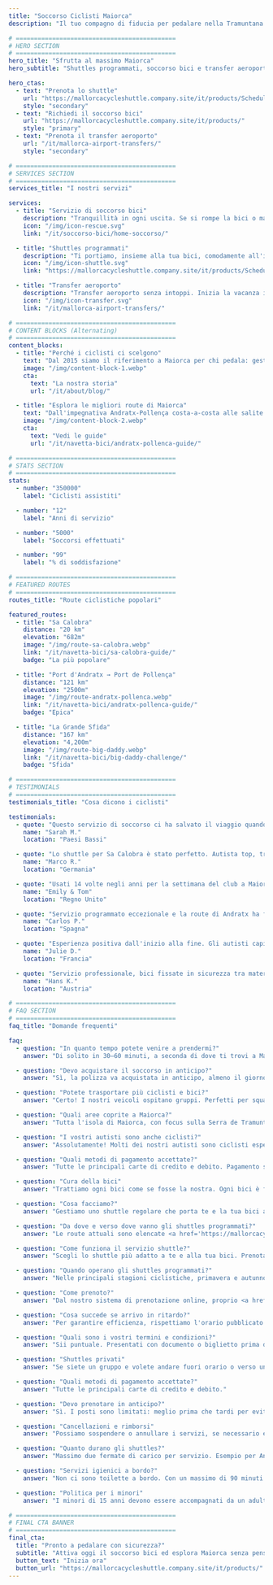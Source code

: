 ```yaml
---
title: "Soccorso Ciclisti Maiorca"
description: "Il tuo compagno di fiducia per pedalare nella Tramuntana di Maiorca. Soccorso bici, shuttles e transfer da/per l'aeroporto per ciclisti."

# ============================================
# HERO SECTION
# ============================================
hero_title: "Sfrutta al massimo Maiorca"
hero_subtitle: "Shuttles programmati, soccorso bici e transfer aeroporto – da ciclisti per ciclisti"

hero_ctas:
  - text: "Prenota lo shuttle"
    url: "https://mallorcacycleshuttle.company.site/it/products/Scheduled-Bike-Buses-c15728235"
    style: "secondary"
  - text: "Richiedi il soccorso bici"
    url: "https://mallorcacycleshuttle.company.site/it/products/"
    style: "primary"
  - text: "Prenota il transfer aeroporto"
    url: "/it/mallorca-airport-transfers/"
    style: "secondary"

# ============================================
# SERVICES SECTION
# ============================================
services_title: "I nostri servizi"

services:
  - title: "Servizio di soccorso bici"
    description: "Tranquillità in ogni uscita. Se si rompe la bici o mancano le forze, i titolari di polizza vengono recuperati in tutta Maiorca."
    icon: "/img/icon-rescue.svg"
    link: "/it/soccorso-bici/home-soccorso/"

  - title: "Shuttles programmati"
    description: "Ti portiamo, insieme alla tua bici, comodamente all'inizio delle iconiche route di sola andata."
    icon: "/img/icon-shuttle.svg"
    link: "https://mallorcacycleshuttle.company.site/it/products/Scheduled-Bike-Buses-c15728235"

  - title: "Transfer aeroporto"
    description: "Transfer aeroporto senza intoppi. Inizia la vacanza in bici senza stress dal momento dell'atterraggio."
    icon: "/img/icon-transfer.svg"
    link: "/it/mallorca-airport-transfers/"

# ============================================
# CONTENT BLOCKS (Alternating)
# ============================================
content_blocks:
  - title: "Perché i ciclisti ci scelgono"
    text: "Dal 2015 siamo il riferimento a Maiorca per chi pedala: gestiamo shuttles, soccorsi in tutta l'isola e trattiamo le bici come fossero le nostre. Aspettati un team cordiale e affidabile, bus confortevoli e conoscenza locale su cui puoi contare."
    image: "/img/content-block-1.webp"
    cta:
      text: "La nostra storia"
      url: "/it/about/blog/"

  - title: "Esplora le migliori route di Maiorca"
    text: "Dall'impegnativa Andratx-Pollença costa-a-costa alle salite leggendarie dai porti di Sa Calobra e Valldemossa fino alle strade tranquille dell'interno, Maiorca è un paradiso ciclistico di livello mondiale. Le nostre guide ti aiutano a pianificare perfette route di sola andata con mappe dettagliate, profili altimetrici e consigli da insider."
    image: "/img/content-block-2.webp"
    cta:
      text: "Vedi le guide"
      url: "/it/navetta-bici/andratx-pollenca-guide/"

# ============================================
# STATS SECTION
# ============================================
stats:
  - number: "350000"
    label: "Ciclisti assistiti"

  - number: "12"
    label: "Anni di servizio"

  - number: "5000"
    label: "Soccorsi effettuati"

  - number: "99"
    label: "% di soddisfazione"

# ============================================
# FEATURED ROUTES
# ============================================
routes_title: "Route ciclistiche popolari"

featured_routes:
  - title: "Sa Calobra"
    distance: "20 km"
    elevation: "682m"
    image: "/img/route-sa-calobra.webp"
    link: "/it/navetta-bici/sa-calobra-guide/"
    badge: "La più popolare"

  - title: "Port d'Andratx → Port de Pollença"
    distance: "121 km"
    elevation: "2500m"
    image: "/img/route-andratx-pollenca.webp"
    link: "/it/navetta-bici/andratx-pollenca-guide/"
    badge: "Epica"

  - title: "La Grande Sfida"
    distance: "167 km"
    elevation: "4,200m"
    image: "/img/route-big-daddy.webp"
    link: "/it/navetta-bici/big-daddy-challenge/"
    badge: "Sfida"

# ============================================
# TESTIMONIALS
# ============================================
testimonials_title: "Cosa dicono i ciclisti"

testimonials:
  - quote: "Questo servizio di soccorso ci ha salvato il viaggio quando il mio amico ha avuto un guasto. Professionali, rapidi e gentili. Super consigliati!"
    name: "Sarah M."
    location: "Paesi Bassi"

  - quote: "Lo shuttle per Sa Calobra è stato perfetto. Autista top, trasporto bici sicuro e abbiamo iniziato esattamente dove volevamo, con gambe fresche. Vale ogni centesimo."
    name: "Marco R."
    location: "Germania"

  - quote: "Usati 14 volte negli anni per la settimana del club a Maiorca. Transfer aeroporto e shuttle programmato per Andratx. Solo la tranquillità vale il prezzo. Sanno il fatto loro."
    name: "Emily & Tom"
    location: "Regno Unito"

  - quote: "Servizio programmato eccezionale e la route di Andratx ha fatto la nostra vacanza. Non vedo l'ora di tornare!"
    name: "Carlos P."
    location: "Spagna"

  - quote: "Esperienza positiva dall'inizio alla fine. Gli autisti capiscono davvero le esigenze dei ciclisti. Già fatti quattro viaggi con loro."
    name: "Julie D."
    location: "Francia"

  - quote: "Servizio professionale, bici fissate in sicurezza tra materassi, route spettacolari. Consigliatissimo per ciclisti seri."
    name: "Hans K."
    location: "Austria"

# ============================================
# FAQ SECTION
# ============================================
faq_title: "Domande frequenti"

faq:
  - question: "In quanto tempo potete venire a prendermi?"
    answer: "Di solito in 30–60 minuti, a seconda di dove ti trovi a Maiorca. Abbiamo più veicoli distribuiti sull'isola per rispondere rapidamente."

  - question: "Devo acquistare il soccorso in anticipo?"
    answer: "Sì, la polizza va acquistata in anticipo, almeno il giorno prima dell'uso (valida per tutto il tuo soggiorno)."

  - question: "Potete trasportare più ciclisti e bici?"
    answer: "Certo! I nostri veicoli ospitano gruppi. Perfetti per squadre o club."

  - question: "Quali aree coprite a Maiorca?"
    answer: "Tutta l'isola di Maiorca, con focus sulla Serra de Tramuntana, dove si trovano le migliori route di sola andata. Da Andratx a Pollença e tutto ciò che sta in mezzo."

  - question: "I vostri autisti sono anche ciclisti?"
    answer: "Assolutamente! Molti dei nostri autisti sono ciclisti esperti: conoscono route, criticità e quello di cui hai bisogno."

  - question: "Quali metodi di pagamento accettate?"
    answer: "Tutte le principali carte di credito e debito. Pagamento sicuro tramite Stripe."

  - question: "Cura della bici"
    answer: "Trattiamo ogni bici come se fosse la nostra. Ogni bici è fissata in rimorchi su misura, imbottita tra materassi, così arriva nelle stesse condizioni di quando è stata caricata."

  - question: "Cosa facciamo?"
    answer: "Gestiamo uno shuttle regolare che porta te e la tua bici all'inizio delle iconiche route di sola andata di Maiorca (<a href='https://mallorcacycleshuttle.company.site/it/products/' target='_blank' rel='noopener noreferrer'>orari qui</a>). Offriamo soccorso per bici e ciclista in caso di guasto (<a href='https://mallorcacycleshuttle.company.site/it/products/' target='_blank' rel='noopener noreferrer'>link qui</a>). E forniamo transfer privati da/per aeroporto con preventivo istantaneo (<a href='/it/mallorca-airport-transfers/'>qui</a>)."

  - question: "Da dove e verso dove vanno gli shuttles programmati?"
    answer: "Le route attuali sono elencate <a href='https://mallorcacycleshuttle.company.site/it/products/' target='_blank' rel='noopener noreferrer'>qui</a>."

  - question: "Come funziona il servizio shuttle?"
    answer: "Scegli lo shuttle più adatto a te e alla tua bici. Prenota in anticipo: i posti sono limitati. Arriva almeno 15 minuti prima della partenza con documento o biglietto (va benissimo sul telefono) per caricare la bici. <a href='https://mallorcacycleshuttle.company.site/it/products/' target='_blank' rel='noopener noreferrer'>Prenota qui</a>. Goditi il viaggio e ama il rientro in bici. Semplice, efficiente, essenziale."

  - question: "Quando operano gli shuttles programmati?"
    answer: "Nelle principali stagioni ciclistiche, primavera e autunno. L'intero orario del bus bici è <a href='https://mallorcacycleshuttle.company.site/it/products/' target='_blank' rel='noopener noreferrer'>qui</a>."

  - question: "Come prenoto?"
    answer: "Dal nostro sistema di prenotazione online, proprio <a href='https://mallorcacycleshuttle.company.site/it/products/' target='_blank' rel='noopener noreferrer'>qui</a>."

  - question: "Cosa succede se arrivo in ritardo?"
    answer: "Per garantire efficienza, rispettiamo l'orario pubblicato e non possiamo aspettare i ritardatari. Arriva al punto di partenza prima dell'orario di carico indicato sul biglietto. Poiché la tua assenza può impedire ad altri di prenotare, non rimborsiamo gli shuttles persi."

  - question: "Quali sono i vostri termini e condizioni?"
    answer: "Sii puntuale. Presentati con documento o biglietto prima dell'orario di carico indicato. Termini e condizioni completi qui."

  - question: "Shuttles privati"
    answer: "Se siete un gruppo e volete andare fuori orario o verso una destinazione non in programma, scrivi a admin@mallorcacycleshuttle.com con data, luogo di ritiro, destinazione e numero persone: faremo il possibile per inserirvi."

  - question: "Quali metodi di pagamento accettate?"
    answer: "Tutte le principali carte di credito e debito."

  - question: "Devo prenotare in anticipo?"
    answer: "Sì. I posti sono limitati: meglio prima che tardi per evitare di restare fuori. Consigliamo di prenotare all'inizio del soggiorno: gambe fresche e un giorno jolly in caso di meteo avverso. <a href='https://mallorcacycleshuttle.company.site/it/products/' target='_blank' rel='noopener noreferrer'>Prenota qui</a>."

  - question: "Cancellazioni e rimborsi"
    answer: "Possiamo sospendere o annullare i servizi, se necessario e senza preavviso. In caso di annullamento di uno shuttle, rimborso totale o spostamento su un bus alternativo. Se vuoi cambiare data, può essere possibile e si valuta caso per caso. Per i dettagli completi, vedi i Termini e Condizioni qui."

  - question: "Quanto durano gli shuttles?"
    answer: "Massimo due fermate di carico per servizio. Esempio per Andratx: Port de Pollença, carico bici alle 07:15; poi Alcúdia, carico alle 07:35; arrivo medio ad Andratx verso le 09:15 a seconda del traffico."

  - question: "Servizi igienici a bordo?"
    answer: "Non ci sono toilette a bordo. Con un massimo di 90 minuti di viaggio, di solito non servono. Regola solo quanto bevi prima e durante."

  - question: "Politica per i minori"
    answer: "I minori di 15 anni devono essere accompagnati da un adulto pagante. Tutti i posti hanno lo stesso prezzo."

# ============================================
# FINAL CTA BANNER
# ============================================
final_cta:
  title: "Pronto a pedalare con sicurezza?"
  subtitle: "Attiva oggi il soccorso bici ed esplora Maiorca senza pensieri"
  button_text: "Inizia ora"
  button_url: "https://mallorcacycleshuttle.company.site/it/products/"
---
```

